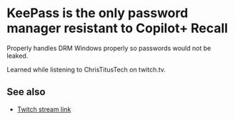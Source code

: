 # KeePass is the only password manager resistant to Copilot+ Recall

Properly handles DRM Windows properly so passwords would not be leaked.

Learned while listening to ChrisTitusTech on twitch.tv.

## See also

- [Twitch stream link](https://twitch.tv/christitustech)
